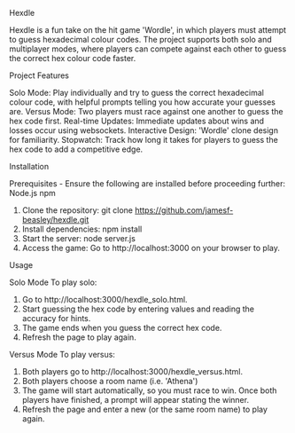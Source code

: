 Hexdle

Hexdle is a fun take on the hit game 'Wordle', in which players must attempt to guess hexadecimal colour codes. The project supports both solo and multiplayer modes, where players can compete against each other to guess the correct hex colour code faster. 


Project Features

Solo Mode: Play individually and try to guess the correct hexadecimal colour code, with helpful prompts telling you how accurate your guesses are.
Versus Mode: Two players must race against one another to guess the hex code first.
Real-time Updates: Immediate updates about wins and losses occur using websockets.
Interactive Design: 'Wordle' clone design for familiarity.
Stopwatch: Track how long it takes for players to guess the hex code to add a competitive edge.


Installation

Prerequisites - Ensure the following are installed before proceeding further:
Node.js 
npm 

1. Clone the repository:
    git clone https://github.com/jamesf-beasley/hexdle.git
2. Install dependencies:
    npm install
3. Start the server:
    node server.js
4. Access the game: 
    Go to http://localhost:3000 on your browser to play.


Usage

Solo Mode
To play solo:
1. Go to http://localhost:3000/hexdle_solo.html.
2. Start guessing the hex code by entering values and reading the accuracy for hints.
3. The game ends when you guess the correct hex code.
4. Refresh the page to play again.

Versus Mode
To play versus:
1. Both players go to http://localhost:3000/hexdle_versus.html.
2. Both players choose a room name (i.e. 'Athena')
3. The game will start automatically, so you must race to win. Once both players have finished, a prompt will appear stating the winner.
4. Refresh the page and enter a new (or the same room name) to play again.
